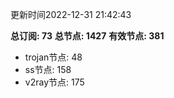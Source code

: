 更新时间2022-12-31 21:42:43

**总订阅: 73**
**总节点: 1427**
**有效节点: 381**
- trojan节点: 48
- ss节点: 158
- v2ray节点: 175
